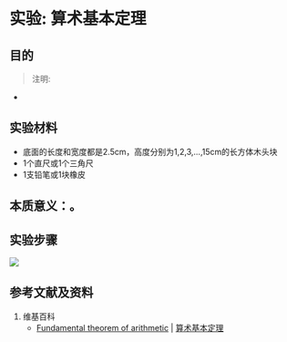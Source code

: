 # 实验: 算术基本定理

## 目的

> 注明:
>  
- 

## 实验材料

- 底面的长度和宽度都是2.5cm，高度分别为1,2,3,...,15cm的长方体木头块
- 1个直尺或1个三角尺
- 1支铅笔或1块橡皮

## 本质意义：。 

## 实验步骤

![](/images/数论/基本数和合成数/算术基本定理/1a1.jpg)

## 参考文献及资料

1. 维基百科
	- [Fundamental theorem of arithmetic](https://en.wikipedia.org/wiki/Fundamental_theorem_of_arithmetic) | [算术基本定理](https://zh.wikipedia.org/wiki/算术基本定理)




